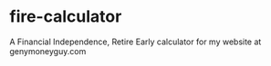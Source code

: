 # fire-calculator
A Financial Independence, Retire Early calculator for my website at genymoneyguy.com
